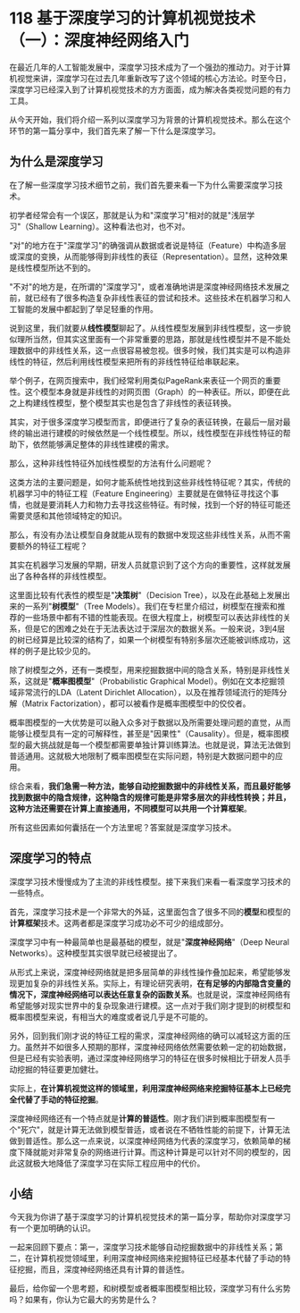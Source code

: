 # 118 基于深度学习的计算机视觉技术（一）：深度神经网络入门

在最近几年的人工智能发展中，深度学习技术成为了一个强劲的推动力。对于计算机视觉来讲，深度学习在过去几年重新改写了这个领域的核心方法论。时至今日，深度学习已经深入到了计算机视觉技术的方方面面，成为解决各类视觉问题的有力工具。

从今天开始，我们将介绍一系列以深度学习为背景的计算机视觉技术。那么在这个环节的第一篇分享中，我们首先来了解一下什么是深度学习。

## 为什么是深度学习

在了解一些深度学习技术细节之前，我们首先要来看一下为什么需要深度学习技术。

初学者经常会有一个误区，那就是认为和"深度学习"相对的就是"浅层学习"（Shallow
Learning）。这种看法也对，也不对。

"对"的地方在于"深度学习"的确强调从数据或者说是特征（Feature）中构造多层或深度的变换，从而能够得到非线性的表征（Representation）。显然，这种效果是线性模型所达不到的。

"不对"的地方是，在所谓的"深度学习"，或者准确地讲是深度神经网络技术发展之前，就已经有了很多构造复杂非线性表征的尝试和技术。这些技术在机器学习和人工智能的发展中都起到了举足轻重的作用。

说到这里，我们就要从**线性模型**聊起了。从线性模型发展到非线性模型，这一步貌似理所当然，但其实这里面有一个非常重要的思路，那就是线性模型并不是不能处理数据中的非线性关系，这一点很容易被忽视。很多时候，我们其实是可以构造非线性的特征，然后利用线性模型来把所有的非线性特征给串联起来。

举个例子，在网页搜索中，我们经常利用类似PageRank来表征一个网页的重要性。这个模型本身就是非线性的对网页图（Graph）的一种表征。所以，即便在此之上构建线性模型，整个模型其实也是包含了非线性的表征转换。

其实，对于很多深度学习模型而言，即便进行了复杂的表征转换，在最后一层对最终的输出进行建模的时候依然是一个线性模型。所以，线性模型在非线性特征的帮助下，依然能够满足整体的非线性建模的需求。

那么，这种非线性特征外加线性模型的方法有什么问题呢？

这类方法的主要问题是，如何才能系统性地找到这些非线性特征呢？其实，传统的机器学习中的特征工程（Feature
Engineering）主要就是在做特征寻找这个事情，也就是要消耗人力和物力去寻找这些特征。有时候，找到一个好的特征可能还需要灵感和其他领域特定的知识。

那么，有没有办法让模型自身就能从现有的数据中发现这些非线性关系，从而不需要额外的特征工程呢？

其实在机器学习发展的早期，研发人员就意识到了这个方向的重要性，这样就发展出了各种各样的非线性模型。

这里面比较有代表性的模型是"**决策树**"（Decision
Tree），以及在此基础上发展出来的一系列"**树模型**"（Tree
Models）。我们在专栏里介绍过，树模型在搜索和推荐的一些场景中都有不错的性能表现。在很大程度上，树模型可以表达非线性的关系，但是它的困难之处在于无法表达过于深层次的数据关系。一般来说，3到4层的树已经算是比较深的结构了，如果一个树模型有特别多层次还能被训练成功，这样的例子是比较少见的。

除了树模型之外，还有一类模型，用来挖掘数据中间的隐含关系，特别是非线性关系，这就是"**概率图模型**"（Probabilistic
Graphical Model）。例如在文本挖掘领域非常流行的LDA（Latent Dirichlet
Allocation），以及在推荐领域流行的矩阵分解（Matrix
Factorization），都可以被看作是概率图模型中的佼佼者。

概率图模型的一大优势是可以融入众多对于数据以及所需要处理问题的直觉，从而能够让模型具有一定的可解释性，甚至是"因果性"（Causality）。但是，概率图模型的最大挑战就是每一个模型都需要单独计算训练算法。也就是说，算法无法做到普适通用。这就极大地限制了概率图模型在实际问题，特别是大数据问题中的应用。

综合来看，**我们急需一种方法，能够自动挖掘数据中的非线性关系，而且最好能够找到数据中的隐含规律，这种隐含的规律可能是非常多层次的非线性转换；并且，这种方法还需要在计算上直接通用，不同模型可以共用一个计算框架**。

所有这些因素如何囊括在一个方法里呢？答案就是深度学习技术。

## 深度学习的特点

深度学习技术慢慢成为了主流的非线性模型。接下来我们来看一看深度学习技术的一些特点。

首先，深度学习技术是一个非常大的外延，这里面包含了很多不同的**模型**和模型的**计算框架**技术。这两者都是深度学习成功必不可少的组成部分。

深度学习中有一种最简单也是最基础的模型，就是"**深度神经网络**"（Deep
Neural Networks）。这种模型其实很早就已经被提出了。

从形式上来说，深度神经网络就是把多层简单的非线性操作叠加起来，希望能够发现更加复杂的非线性关系。实际上，有理论研究表明，**在有足够的内部隐含变量的情况下，深度神经网络可以表达任意复杂的函数关系**。也就是说，深度神经网络有希望能够对现实世界中的复杂现象进行建模。这一点对于我们刚才提到的树模型和概率图模型来说，有相当大的难度或者说几乎是不可能的。

另外，回到我们刚才说的特征工程的需求，深度神经网络的确可以减轻这方面的压力。虽然并不如很多人预期的那样，深度神经网络依然需要依赖一定的初始数据，但是已经有实验表明，通过深度神经网络学习的特征在很多时候相比于研发人员手动挖掘的特征要更加健壮。

实际上，**在计算机视觉这样的领域里，利用深度神经网络来挖掘特征基本上已经完全代替了手动的特征挖掘**。

深度神经网络还有一个特点就是**计算的普适性**。刚才我们讲到概率图模型有一个"死穴"，就是计算无法做到模型普适，或者说在不牺牲性能的前提下，计算无法做到普适性。那么这一点来说，以深度神经网络为代表的深度学习，依赖简单的梯度下降就能对非常复杂的网络进行计算。而这种计算是可以针对不同的模型的，因此这就极大地降低了深度学习在实际工程应用中的代价。

## 小结

今天我为你讲了基于深度学习的计算机视觉技术的第一篇分享，帮助你对深度学习有一个更加明确的认识。

一起来回顾下要点：第一，深度学习技术能够自动挖掘数据中的非线性关系；第二，在计算机视觉领域里，利用深度神经网络来挖掘特征已经基本代替了手动的特征挖掘，而且，深度神经网络还具有计算的普适性。

最后，给你留一个思考题，和树模型或者概率图模型相比较，深度学习有什么劣势吗？如果有，你认为它最大的劣势是什么？
